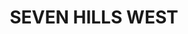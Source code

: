 ---
lastmod: '2025-04-06T06:05:20+00:00'
latitude: -33.766075
layout: suburb
longitude: 150.935836
postcode: '2147'
state: NSW
title: SEVEN HILLS WEST
url: /nsw/seven-hills-west/
---